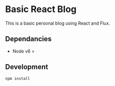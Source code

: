 # Basic React Blog
This is a basic personal blog using React and Flux.

## Dependancies

- Node v6 >

## Development
`npm install`
